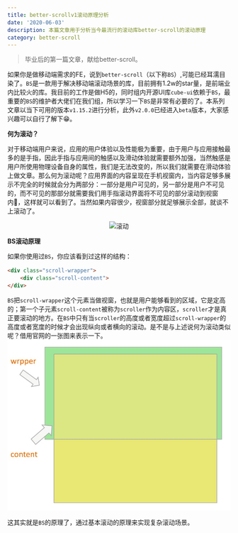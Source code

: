 ```yaml
---
title: better-scrollv1滚动原理分析
date: '2020-06-03'
description: 本篇文章用于分析当今最流行的滚动库better-scroll的滚动原理
category: better-scroll
---
```


> 毕业后的第一篇文章，献给better-scroll。

如果你是做移动端需求的FE，说到`better-scroll`（以下称`BS`）,可能已经耳濡目染了。`BS`是一款用于解决移动端滚动场景的库，目前拥有1.2w的star量，是前端业内比较火的库。我目前的工作是做H5的，同时组内开源UI库`cube-ui`依赖于`BS`，最重要的`BS`的维护者大佬们在我们组，所以学习一下`BS`是非常有必要的了。本系列文章以当下可用的版本`v1.15.2`进行分析，此外`v2.0.0`已经进入`beta`版本，大家感兴趣可以自行了解下😁。

**何为滚动？**

对于移动端用户来说，应用的用户体验以及性能极为重要，由于用户与应用接触最多的是手指，因此手指与应用间的触感以及滑动体验就需要额外加强，当然触感是用户所使用物理设备自身的属性，我们是无法改变的，所以我们就需要在滑动体验上做文章。那么何为滚动呢？应用界面的内容呈现在手机视窗内，当内容足够多展示不完全的时候就会分为两部分：一部分是用户可见的，另一部分是用户不可见的，而不可见的那部分就需要我们用手指滚动界面将不可见的部分滚动到视窗内，这样就可以看到了。当然如果内容很少，视窗部分就足够展示全部，就谈不上滚动了。

<center>

 ![滚动](./rolling.gif)

</center>

**BS滚动原理**

如果你使用过`BS`，你应该看到过这样的结构：
```html
<div class="scroll-wrapper">
    <div class="scroll-content">
</div>
```
`BS`把`scroll-wrapper`这个元素当做视窗，也就是用户能够看到的区域，它是定高的；第一个子元素`scroll-content`被称为`scroller`作为内容区，`scroller`才是真正要滚动的地方。在`BS`中只有当`scroller`的高度或者宽度超过`scroll-wrapper`的高度或者宽度的时候才会出现纵向或者横向的滚动。是不是与上述说何为滚动类似呢？借用官网的一张图来表示一下。
![](./rolling.png)

这其实就是`BS`的原理了，通过基本滚动的原理来实现复杂滚动场景。